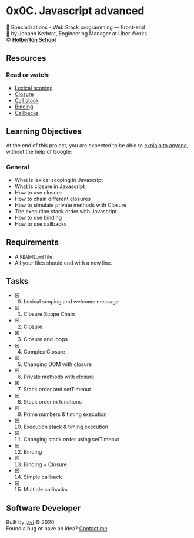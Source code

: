 # 0x0C. Javascript advanced
:open_file_folder: Specializations - Web Stack programming ― Front-end  
:bust_in_silhouette: by Johann Kerbrat, Engineering Manager at Uber Works  
:copyright: **[Holberton School](https://www.holbertonschool.com/)**

## Resources
### Read or watch:
* [Lexical scoping](https://javascript.info/closure)
* [Closure](https://www.w3schools.com/js/js_function_closures.asp)
* [Call stack](https://developer.mozilla.org/en-US/docs/Glossary/Call_stack)
* [Binding](https://javascript.info/bind)
* [Callbacks](https://javascript.info/callbacks)

## Learning Objectives
At the end of this project, you are expected to be able to [explain to anyone](https://fs.blog/2012/04/feynman-technique/), without the help of Google:
### General
* What is lexical scoping in Javascript
* What is closure in Javascript
* How to use closure
* How to chain different closures
* How to simulate private methods with Closure
* The execution stack order with Javascript
* How to use binding
* How to use callbacks

## Requirements
* A ```README.md``` file.
* All your files should end with a new line.

## Tasks
* [x] 0. Lexical scoping and welcome message
* [x] 1. Closure Scope Chain
* [x] 2. Closure
* [x] 3. Closure and loops
* [x] 4. Complex Closure
* [x] 5. Changing DOM with closure
* [x] 6. Private methods with closure
* [x] 7. Stack order and setTimeout
* [x] 8. Stack order in functions
* [x] 9. Prime numbers & timing execution
* [x] 10. Execution stack & timing execution
* [x] 11. Changing stack order using setTimeout
* [x] 12. Binding
* [x] 13. Binding + Closure
* [x] 14. Simple callback
* [x] 15. Multiple callbacks

## Software Developer
Built by [javi](https://github.com/javi0x00) :copyright: 2020  
Found a bug or have an idea? [Contact me](https://www.linkedin.com/in/javi0x00/).
